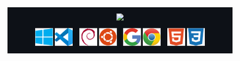 <div style="background-color:#0D1117; overflow:hidden;">
    <p align="center">
        <img src="https://github-readme-streak-stats.herokuapp.com/?user=brandleesee&theme=black-ice&hide_title=true&hide_border=true&date_format=j%20M%5B%20Y%5D&stroke=0000&background=0D1117&ring=ff0000&fire=ff0000&currStreakLabel=fff" />
    </p>
    <p align="center">
        <img src="https://raw.githubusercontent.com/devicons/devicon/master/icons/windows8/windows8-original.svg" width="40px" height="40px"/>
        <img src="https://raw.githubusercontent.com/devicons/devicon/master/icons/vscode/vscode-original.svg" width="40px" height="40px"/>
         
        <!--<img src="https://raw.githubusercontent.com/devicons/devicon/master/icons/linux/linux-original.svg" width="40px" height="40px"/>-->
        <img src="https://raw.githubusercontent.com/devicons/devicon/master/icons/debian/debian-plain.svg" width="40px" height="40px"/>
        <img src="https://raw.githubusercontent.com/devicons/devicon/master/icons/ubuntu/ubuntu-plain.svg" width="40px" height="40px"/>
         
        <img src="https://raw.githubusercontent.com/devicons/devicon/master/icons/google/google-original.svg" width="40px" height="40px"/>
        <img src="https://raw.githubusercontent.com/devicons/devicon/master/icons/chrome/chrome-original.svg" width="40px" height="40px"/>
         
        <!--<img src="https://raw.githubusercontent.com/devicons/devicon/master/icons/go/go-original.svg" width="40px" height="40px"/>-->
        <!-- -->
        <img src="https://raw.githubusercontent.com/devicons/devicon/master/icons/html5/html5-plain.svg" width="40px" height="40px"/>
        <img src="https://raw.githubusercontent.com/devicons/devicon/master/icons/css3/css3-plain.svg" width="40px" height="40px"/>
    </p>
</div>
